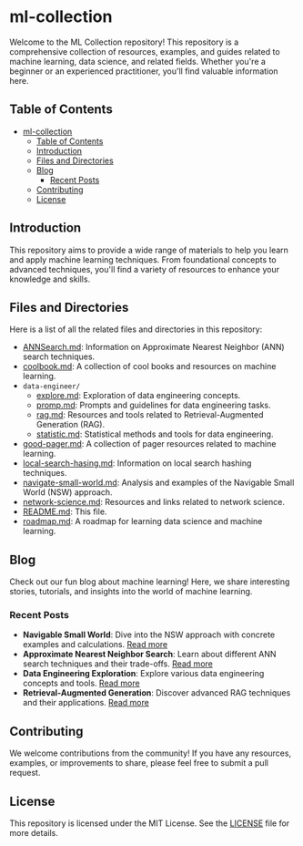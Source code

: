 # ml-collection

Welcome to the ML Collection repository! This repository is a comprehensive collection of resources, examples, and guides related to machine learning, data science, and related fields. Whether you're a beginner or an experienced practitioner, you'll find valuable information here.

## Table of Contents

- [ml-collection](#ml-collection)
  - [Table of Contents](#table-of-contents)
  - [Introduction](#introduction)
  - [Files and Directories](#files-and-directories)
  - [Blog](#blog)
    - [Recent Posts](#recent-posts)
  - [Contributing](#contributing)
  - [License](#license)

## Introduction

This repository aims to provide a wide range of materials to help you learn and apply machine learning techniques. From foundational concepts to advanced techniques, you'll find a variety of resources to enhance your knowledge and skills.

## Files and Directories

Here is a list of all the related files and directories in this repository:

- [ANNSearch.md](ANNSearch.md): Information on Approximate Nearest Neighbor (ANN) search techniques.
- [coolbook.md](coolbook.md): A collection of cool books and resources on machine learning.
- `data-engineer/`
  - [explore.md](data-engineer/explore.md): Exploration of data engineering concepts.
  - [promp.md](data-engineer/promp.md): Prompts and guidelines for data engineering tasks.
  - [rag.md](data-engineer/rag.md): Resources and tools related to Retrieval-Augmented Generation (RAG).
  - [statistic.md](data-engineer/statistic.md): Statistical methods and tools for data engineering.
- [good-pager.md](good-pager.md): A collection of pager resources related to machine learning.
- [local-search-hasing.md](local-search-hasing.md): Information on local search hashing techniques.
- [navigate-small-world.md](navigate-small-world.md): Analysis and examples of the Navigable Small World (NSW) approach.
- [network-science.md](network-science.md): Resources and links related to network science.
- [README.md](README.md): This file.
- [roadmap.md](roadmap.md): A roadmap for learning data science and machine learning.

## Blog

Check out our fun blog about machine learning! Here, we share interesting stories, tutorials, and insights into the world of machine learning.

### Recent Posts

- **Navigable Small World**: Dive into the NSW approach with concrete examples and calculations. [Read more](navigate-small-world.md)
- **Approximate Nearest Neighbor Search**: Learn about different ANN search techniques and their trade-offs. [Read more](ANNSearch.md)
- **Data Engineering Exploration**: Explore various data engineering concepts and tools. [Read more](data-engineer/explore.md)
- **Retrieval-Augmented Generation**: Discover advanced RAG techniques and their applications. [Read more](data-engineer/rag.md)

## Contributing

We welcome contributions from the community! If you have any resources, examples, or improvements to share, please feel free to submit a pull request.

## License

This repository is licensed under the MIT License. See the [LICENSE](LICENSE) file for more details.

